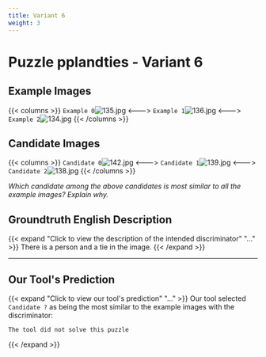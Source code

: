 ```yaml
---
title: Variant 6
weight: 3
---
```


# Puzzle pplandties - Variant 6

## Example Images
{{< columns >}}
`Example 0`![135.jpg](/natscene-data/images/135.jpg)
<--->
`Example 1`![136.jpg](/natscene-data/images/136.jpg)
<--->
`Example 2`![134.jpg](/natscene-data/images/134.jpg)
{{< /columns >}}

## Candidate Images
{{< columns >}}
`Candidate 0`![142.jpg](/natscene-data/images/142.jpg)
<--->
`Candidate 1`![139.jpg](/natscene-data/images/139.jpg)
<--->
`Candidate 2`![138.jpg](/natscene-data/images/138.jpg)
{{< /columns >}}

*Which candidate among the above candidates is most similar to all the example images? Explain why.*

## Groundtruth English Description

{{< expand "Click to view the description of the intended discriminator" "..." >}}
There is a person and a tie in the image.
{{< /expand >}}

---



## Our Tool's Prediction

{{< expand "Click to view our tool's prediction" "..." >}}
Our tool selected `Candidate ?` as being the most similar to the example images with the discriminator:
```plaintext
The tool did not solve this puzzle
```
{{< /expand >}}
